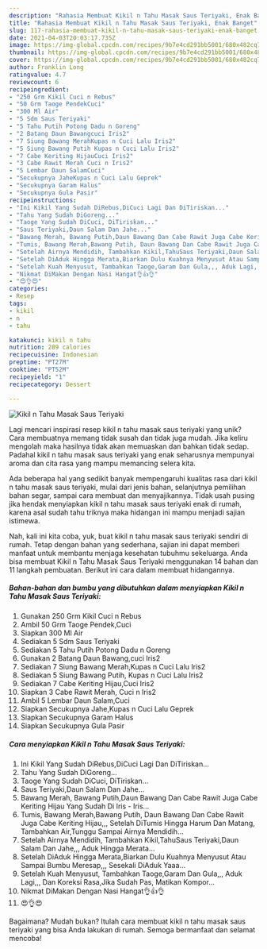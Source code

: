 ```yaml
---
description: "Rahasia Membuat Kikil n Tahu Masak Saus Teriyaki, Enak Banget"
title: "Rahasia Membuat Kikil n Tahu Masak Saus Teriyaki, Enak Banget"
slug: 117-rahasia-membuat-kikil-n-tahu-masak-saus-teriyaki-enak-banget
date: 2021-04-03T20:03:17.735Z
image: https://img-global.cpcdn.com/recipes/9b7e4cd291bb5001/680x482cq70/kikil-n-tahu-masak-saus-teriyaki-foto-resep-utama.jpg
thumbnail: https://img-global.cpcdn.com/recipes/9b7e4cd291bb5001/680x482cq70/kikil-n-tahu-masak-saus-teriyaki-foto-resep-utama.jpg
cover: https://img-global.cpcdn.com/recipes/9b7e4cd291bb5001/680x482cq70/kikil-n-tahu-masak-saus-teriyaki-foto-resep-utama.jpg
author: Franklin Long
ratingvalue: 4.7
reviewcount: 6
recipeingredient:
- "250 Grm Kikil Cuci n Rebus"
- "50 Grm Taoge PendekCuci"
- "300 Ml Air"
- "5 Sdm Saus Teriyaki"
- "5 Tahu Putih Potong Dadu n Goreng"
- "2 Batang Daun Bawangcuci Iris2"
- "7 Siung Bawang MerahKupas n Cuci Lalu Iris2"
- "5 Siung Bawang Putih Kupas n Cuci Lalu Iris2"
- "7 Cabe Keriting HijauCuci Iris2"
- "3 Cabe Rawit Merah Cuci n Iris2"
- "5 Lembar Daun SalamCuci"
- "Secukupnya JaheKupas n Cuci Lalu Geprek"
- "Secukupnya Garam Halus"
- "Secukupnya Gula Pasir"
recipeinstructions:
- "Ini Kikil Yang Sudah DiRebus,DiCuci Lagi Dan DiTiriskan..."
- "Tahu Yang Sudah DiGoreng..."
- "Taoge Yang Sudah DiCuci, DiTiriskan..."
- "Saus Teriyaki,Daun Salam Dan Jahe..."
- "Bawang Merah, Bawang Putih,Daun Bawang Dan Cabe Rawit Juga Cabe Keriting Hijau Yang Sudah Di Iris - Iris..."
- "Tumis, Bawang Merah,Bawang Putih, Daun Bawang Dan Cabe Rawit Juga Cabe Keriting Hijau,,, Setelah DiTumis Hingga Harum Dan Matang, Tambahkan Air,Tunggu Sampai Airnya Mendidih..."
- "Setelah Airnya Mendidih, Tambahkan Kikil,TahuSaus Teriyaki,Daun Salam Dan Jahe,,, Aduk Hingga Merata..."
- "Setelah DiAduk Hingga Merata,Biarkan Dulu Kuahnya Menyusut Atau Sampai Bumbu Meresap,,, Sesekali DiAduk Yaaa..."
- "Setelah Kuah Menyusut, Tambahkan Taoge,Garam Dan Gula,,, Aduk Lagi,,, Dan Koreksi Rasa,Jika Sudah Pas, Matikan Kompor..."
- "Nikmat DiMakan Dengan Nasi Hangat👌👍👌"
- "😍👌😍"
categories:
- Resep
tags:
- kikil
- n
- tahu

katakunci: kikil n tahu 
nutrition: 289 calories
recipecuisine: Indonesian
preptime: "PT27M"
cooktime: "PT52M"
recipeyield: "1"
recipecategory: Dessert

---
```



![Kikil n Tahu Masak Saus Teriyaki](https://img-global.cpcdn.com/recipes/9b7e4cd291bb5001/680x482cq70/kikil-n-tahu-masak-saus-teriyaki-foto-resep-utama.jpg)

Lagi mencari inspirasi resep kikil n tahu masak saus teriyaki yang unik? Cara membuatnya memang tidak susah dan tidak juga mudah. Jika keliru mengolah maka hasilnya tidak akan memuaskan dan bahkan tidak sedap. Padahal kikil n tahu masak saus teriyaki yang enak seharusnya mempunyai aroma dan cita rasa yang mampu memancing selera kita.

Ada beberapa hal yang sedikit banyak mempengaruhi kualitas rasa dari kikil n tahu masak saus teriyaki, mulai dari jenis bahan, selanjutnya pemilihan bahan segar, sampai cara membuat dan menyajikannya. Tidak usah pusing jika hendak menyiapkan kikil n tahu masak saus teriyaki enak di rumah, karena asal sudah tahu triknya maka hidangan ini mampu menjadi sajian istimewa.




Nah, kali ini kita coba, yuk, buat kikil n tahu masak saus teriyaki sendiri di rumah. Tetap dengan bahan yang sederhana, sajian ini dapat memberi manfaat untuk membantu menjaga kesehatan tubuhmu sekeluarga. Anda bisa membuat Kikil n Tahu Masak Saus Teriyaki menggunakan 14 bahan dan 11 langkah pembuatan. Berikut ini cara dalam membuat hidangannya.

<!--inarticleads1-->

##### Bahan-bahan dan bumbu yang dibutuhkan dalam menyiapkan Kikil n Tahu Masak Saus Teriyaki:

1. Gunakan 250 Grm Kikil Cuci n Rebus
1. Ambil 50 Grm Taoge Pendek,Cuci
1. Siapkan 300 Ml Air
1. Sediakan 5 Sdm Saus Teriyaki
1. Sediakan 5 Tahu Putih Potong Dadu n Goreng
1. Gunakan 2 Batang Daun Bawang,cuci Iris2
1. Sediakan 7 Siung Bawang Merah,Kupas n Cuci Lalu Iris2
1. Sediakan 5 Siung Bawang Putih, Kupas n Cuci Lalu Iris2
1. Sediakan 7 Cabe Keriting Hijau,Cuci Iris2
1. Siapkan 3 Cabe Rawit Merah, Cuci n Iris2
1. Ambil 5 Lembar Daun Salam,Cuci
1. Siapkan Secukupnya Jahe,Kupas n Cuci Lalu Geprek
1. Siapkan Secukupnya Garam Halus
1. Siapkan Secukupnya Gula Pasir




<!--inarticleads2-->

##### Cara menyiapkan Kikil n Tahu Masak Saus Teriyaki:

1. Ini Kikil Yang Sudah DiRebus,DiCuci Lagi Dan DiTiriskan...
1. Tahu Yang Sudah DiGoreng...
1. Taoge Yang Sudah DiCuci, DiTiriskan...
1. Saus Teriyaki,Daun Salam Dan Jahe...
1. Bawang Merah, Bawang Putih,Daun Bawang Dan Cabe Rawit Juga Cabe Keriting Hijau Yang Sudah Di Iris - Iris...
1. Tumis, Bawang Merah,Bawang Putih, Daun Bawang Dan Cabe Rawit Juga Cabe Keriting Hijau,,, Setelah DiTumis Hingga Harum Dan Matang, Tambahkan Air,Tunggu Sampai Airnya Mendidih...
1. Setelah Airnya Mendidih, Tambahkan Kikil,TahuSaus Teriyaki,Daun Salam Dan Jahe,,, Aduk Hingga Merata...
1. Setelah DiAduk Hingga Merata,Biarkan Dulu Kuahnya Menyusut Atau Sampai Bumbu Meresap,,, Sesekali DiAduk Yaaa...
1. Setelah Kuah Menyusut, Tambahkan Taoge,Garam Dan Gula,,, Aduk Lagi,,, Dan Koreksi Rasa,Jika Sudah Pas, Matikan Kompor...
1. Nikmat DiMakan Dengan Nasi Hangat👌👍👌
1. 😍👌😍




Bagaimana? Mudah bukan? Itulah cara membuat kikil n tahu masak saus teriyaki yang bisa Anda lakukan di rumah. Semoga bermanfaat dan selamat mencoba!
